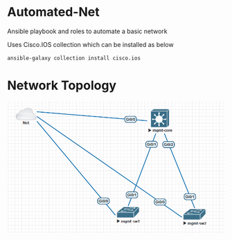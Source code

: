 # Automated-Net

Ansible playbook and roles to automate a basic network

Uses Cisco.IOS collection which can be installed as below

```
ansible-galaxy collection install cisco.ios
```

# Network Topology

![Topology](images/topology.png)
